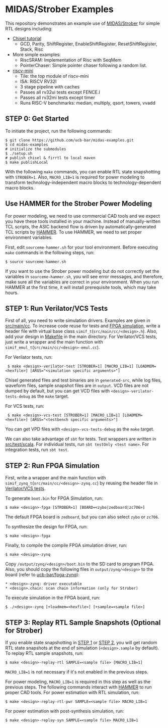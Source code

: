 # MIDAS/Strober Examples
This repository demonstrates an example use of [MIDAS/Strober](https://github.com/ucb-bar/midas-release) for simple RTL designs including:
+ [Chisel tutorial](https://github.com/ucb-bar/chisel-tutorial)
  + GCD, Parity, ShiftRegister, EnableShiftRegister, ResetShiftRegister, Stack, Risc
+ More simple examples:
  + RiscSRAM: Implementation of Risc with SeqMem
  + PointerChaser: Simple pointer chaser following a random list.
+ [riscv-mini](https://github.com/ucb-bar/riscv-mini)
  + Tile: the top module of riscv-mini
  + ISA: RISCV RV32I
  + 3 stage pipeline with caches
  + Passes all rv32ui tests except FENCE.I
  + Passes all rv32mi tests except timer
  + Runs RISC-V benchmarks: median, multiply, qsort, towers, vvadd

## <a name="step0"></a> STEP 0: Get Started
To initiate the project, run the following commands:

    $ git clone https://github.com/ucb-bar/midas-examples.git
    $ cd midas-examples
    # initialize the submodules
    $ ./setup.sh
    # publish chisel & firrtl to local maven
    $ make publishLocal

With the following `make` commands, you can enable RTL state snapshotting with `STROBER=1`. Also, `MACRO_LIB=1` is required for power modeling to transform technology-independent macro blocks to technology-dependent macro blocks.

## <a name="hammer"></a> Use HAMMER for the Strober Power Modeling

For power modeling, we need to use commercial CAD tools and we expect you have these tools installed in your machine. Instead of manually-written TCL scripts, the ASIC backend flow is driven by automatically-generated TCL scripts by [HAMMER](https://github.com/ucb-bar/hammer.git). To use HAMMER, we need to set proper environment variables.

First, edit `sourceme-hammer.sh` for your tool environment. Before executing `make` commands in the following steps, run:

    $ source sourceme-hammer.sh
    
If you want to use the Strober power modeling but do not correctly set the variables in `sourceme-hammer.sh`, you will see error messages, and therefore, make sure all the variables are correct in your environment. When you run HAMMER at the first time, it will install prerequisite tools, which may take hours.

## <a name="step1"></a> STEP 1: Run Verilator/VCS Tests
First of all, you need to write simulation drivers. Examples are given in [src/main/cc](src/main/cc). To increase code reuse for tests and [FPGA simulation](#step2), write a header file with virtual base class `simif_t`(`src/main/cc/<design>.h`). Also, add your design in [Makefile](Makefile) in the main directory. For Verilator/VCS tests, just write a wrapper and the main function with `simif_emul_t`(`src/main/cc/<design>-emul.cc`). 

For Verilator tests, run:

     $ make <design>-verilator-test [STROBER=1] [MACRO_LIB=1] [LOADMEM=<hexfile>] [ARGS="<simulation specific arguments>"]

Chisel generated files and test binaries are in `generated-src`, while log files, waveform files, sample snapshot files are in `output`. VCD files are not dumped by default, but you can get VCD files with `<design>-verilator-tests-debug` as the `make` target.

For VCS tests, run:

     $ make <design>-vcs-test [STROBER=1] [MACRO_LIB=1] [LOADMEM=<hexfile>] [ARGS="<testbench specific arguments>"]

You can get VPD files with `<design>-vcs-tests-debug` as the `make` target.

We can also take advantage of `sbt` for tests. Test wrappers are written in [src/test/scala](src/test/scala). For individual tests, run `sbt testOnly <test name>`. For integration tests, run `sbt test`.

## <a name="step2"></a> STEP 2: Run FPGA Simulation
First, write a wrapper and the main function with `simif_zynq_t`(`src/main/cc/<design>-zynq.cc`) by reusing the header file in [Verilator/VCS tests](#step1).

To generate `boot.bin` for FPGA Simulation, run:

    $ make <design>-fpga [STROBER=1] [BOARD=<zybo|zedboard|zc706>]

The default FPGA board is `zedboard`, but you can also select `zybo` or `zc706`.

To synthesize the design for FPGA, run:

    $ make <design>-fpga
    
Finally, to compile the compile FPGA simulation driver, run:

    $ make <design>-zynq
    
Copy `/output/zynq/<design>/boot.bin` to the SD card to program FPGA. Also, you should copy the following files in `output/zynq/<design>` to the board (refer to [ucb-bar/fpga-zynq](https://github.com/ucb-bar/fpga-zynq#b--getting-files-on--off-the-board)):

    * <design>-zynq: driver executable
    * <design>.chain: scan chain information (only for Strober)
    
To execute simulation in the FPGA board, run:

    $ ./<design>-zynq [+loadmem=<hexfile>] [+sample=<sample file>]

## <a name="step3"></a> STEP 3: Replay RTL Sample Snapshots (Optional for Strober)
If you enable state snapshotting in [STEP 1](#step1) or [STEP 2](#step2), you will get random RTL state snapshots at the end of simulation (`<design>.sample` by default). To replay RTL sample snapshots, run:

    $ make <design>-replay-rtl SAMPLE=<sample file> [MACRO_LIB=1]
    
`MACRO_LIB=1` is not necessary if it's not enabled in the previous steps.

For power modeling, `MACRO_LIB=1` is required in this step as well as the previous steps. The following commands interact with [HAMMER](https://github.com/ucb-bar/hammer.git) to run proper CAD tools. For power estimation with RTL simulation, run:

    $ make <design>-replay-rtl-pwr SAMPLE=<sample file> MACRO_LIB=1
    
For power estimation with post-synthesis simulation, run:

    $ make <design>-replay-syn SAMPLE=<sample file> MACRO_LIB=1
